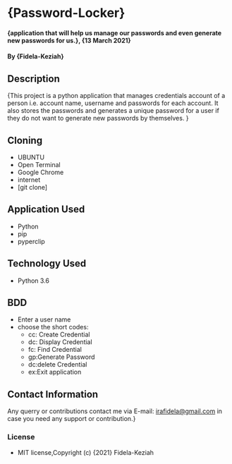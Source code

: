 # {Password-Locker}

#### {application that will help us manage our passwords and even generate new passwords for us.}, {13 March 2021}
#### By **{Fidela-Keziah}**

## Description

{This project is a python application that manages credentials account of a person  i.e. account name, username and passwords for each account. It also stores the passwords and generates a unique password for a user if they do not want to generate new passwords by themselves. }

## Cloning

* UBUNTU
* Open Terminal
* Google Chrome
* internet
* [git clone]

## Application Used

* Python
* pip
* pyperclip

## Technology Used

* Python 3.6

## BDD

* Enter a user name
* choose the short codes:
  * cc: Create Credential
  * dc: Display Credential
  * fc: Find Credential
  * gp:Generate Password
  * dc:delete Credential
  * ex:Exit application

## Contact Information

Any querry or contributions contact me via E-mail: irafidela@gmail.com in case you need any support or contribution.}

### License

* MIT license,Copyright (c) {2021} Fidela-Keziah